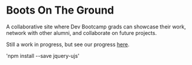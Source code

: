 # Boots On The Ground

A collaborative site where Dev Bootcamp grads can showcase their work, network with other alumni, and collaborate on future projects.

Still a work in progress, but see our progress [here](https://boots-on-the-ground.herokuapp.com/).


'npm install --save jquery-ujs'
